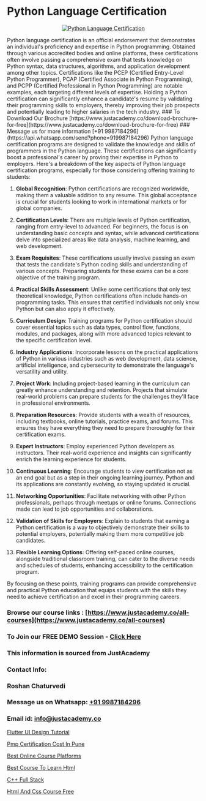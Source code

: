 # Python Language Certification

<p align="center">
  <a href="https://justacademy.co/course-detail/python-training">
    <img src="https://justacademy.co/storage2/course_image/1709713400_course_image.webp" alt="Python Language Certification">
  </a>
</p>
Python language certification is an official endorsement that demonstrates an individual's proficiency and expertise in Python programming. Obtained through various accredited bodies and online platforms, these certifications often involve passing a comprehensive exam that tests knowledge on Python syntax, data structures, algorithms, and application development among other topics. Certifications like the PCEP (Certified Entry-Level Python Programmer), PCAP (Certified Associate in Python Programming), and PCPP (Certified Professional in Python Programming) are notable examples, each targeting different levels of expertise. Holding a Python certification can significantly enhance a candidate's resume by validating their programming skills to employers, thereby improving their job prospects and potentially leading to higher salaries in the tech industry.
### To Download Our Brochure [https://www.justacademy.co/download-brochure-for-free](https://www.justacademy.co/download-brochure-for-free)
### Message us for more information [+91 9987184296](https://api.whatsapp.com/send?phone=919987184296)
Python language certification programs are designed to validate the knowledge and skills of programmers in the Python language. These certifications can significantly boost a professional's career by proving their expertise in Python to employers. Here's a breakdown of the key aspects of Python language certification programs, especially for those considering offering training to students:

1) **Global Recognition**: Python certifications are recognized worldwide, making them a valuable addition to any resume. This global acceptance is crucial for students looking to work in international markets or for global companies.

2) **Certification Levels**: There are multiple levels of Python certification, ranging from entry-level to advanced. For beginners, the focus is on understanding basic concepts and syntax, while advanced certifications delve into specialized areas like data analysis, machine learning, and web development.

3) **Exam Requisites**: These certifications usually involve passing an exam that tests the candidate's Python coding skills and understanding of various concepts. Preparing students for these exams can be a core objective of the training program.

4) **Practical Skills Assessment**: Unlike some certifications that only test theoretical knowledge, Python certifications often include hands-on programming tasks. This ensures that certified individuals not only know Python but can also apply it effectively.

5) **Curriculum Design**: Training programs for Python certification should cover essential topics such as data types, control flow, functions, modules, and packages, along with more advanced topics relevant to the specific certification level.

6) **Industry Applications**: Incorporate lessons on the practical applications of Python in various industries such as web development, data science, artificial intelligence, and cybersecurity to demonstrate the language's versatility and utility.

7) **Project Work**: Including project-based learning in the curriculum can greatly enhance understanding and retention. Projects that simulate real-world problems can prepare students for the challenges they'll face in professional environments.

8) **Preparation Resources**: Provide students with a wealth of resources, including textbooks, online tutorials, practice exams, and forums. This ensures they have everything they need to prepare thoroughly for their certification exams.

9) **Expert Instructors**: Employ experienced Python developers as instructors. Their real-world experience and insights can significantly enrich the learning experience for students.

10) **Continuous Learning**: Encourage students to view certification not as an end goal but as a step in their ongoing learning journey. Python and its applications are constantly evolving, so staying updated is crucial.

11) **Networking Opportunities**: Facilitate networking with other Python professionals, perhaps through meetups or online forums. Connections made can lead to job opportunities and collaborations.

12) **Validation of Skills for Employers**: Explain to students that earning a Python certification is a way to objectively demonstrate their skills to potential employers, potentially making them more competitive job candidates.

13) **Flexible Learning Options**: Offering self-paced online courses, alongside traditional classroom training, can cater to the diverse needs and schedules of students, enhancing accessibility to the certification program.

By focusing on these points, training programs can provide comprehensive and practical Python education that equips students with the skills they need to achieve certification and excel in their programming careers.

### Browse our course links : [https://www.justacademy.co/all-courses](https://www.justacademy.co/all-courses) 
### To Join our FREE DEMO Session - [Click Here](https://www.justacademy.co/register-for-course-demo)


### This information is sourced from JustAcademy
### Contact Info:
### Roshan Chaturvedi
### Message us on Whatsapp: [+91 9987184296](https://api.whatsapp.com/send?phone=919987184296)
### Email id: [info@justacademy.co](mailto:info@justacademy.co)
                
[Flutter UI Design Tutorial](https://www.linkedin.com/pulse/flutter-ui-design-tutorial-justacademy-pune-uqobc?trackingId=fRY0rThYTtCcDER3h0YP1w%3D%3D&lipi=urn%3Ali%3Apage%3Ad_flagship3_company_admin%3BkSdz4uVbRn2Dzpfhctvkdw%3D%3D)

[Pmp Certification Cost In Pune](https://www.linkedin.com/pulse/pmp-certification-cost-pune-justacademy-coimbatore-kgcfc?trackingId=yvtfRgTSNq5jz029PK2EBA%3D%3D&lipi=urn%3Ali%3Apage%3Ad_flagship3_company_admin%3BzebO8%2FdlQdOp%2FzsKprgh%2FA%3D%3D)

[Best Online Course Platforms](https://medium.com/@namusn/best-online-course-platforms-453984ca427e)

[Best Course To Learn Html](https://medium.com/@AkashSingh2052/best-course-to-learn-html-690bd120e2a9)

[C++ Full Stack](https://justacademyin.github.io/Articles/C++-Full-Stack)

[Html And Css Course Free](https://justacademyin.github.io/justacademy/html-and-css-course-free)

